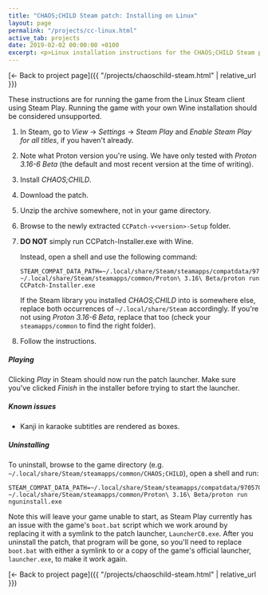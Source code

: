 ```yaml
---
title: "CHAOS;CHILD Steam patch: Installing on Linux"
layout: page
permalink: "/projects/cc-linux.html"
active_tab: projects
date: 2019-02-02 00:00:00 +0100
excerpt: <p>Linux installation instructions for the CHAOS;CHILD Steam patch</p>
---
```


[← Back to project page]({{ "/projects/chaoschild-steam.html" | relative_url }})

These instructions are for running the game from the Linux Steam client using Steam Play. Running the game with your own Wine installation should be considered unsupported.

1. In Steam, go to *View* → *Settings* → *Steam Play* and *Enable Steam Play for all titles*, if you haven't already.
2. Note what Proton version you're using. We have only tested with *Proton 3.16-6 Beta* (the default and most recent version at the time of writing).
3. Install *CHAOS;CHILD*.
4. Download the patch.
5. Unzip the archive somewhere, not in your game directory.
6. Browse to the newly extracted `CCPatch-v<version>-Setup` folder.
7. **DO NOT** simply run CCPatch-Installer.exe with Wine.

    Instead, open a shell and use the following command:
    
    <div><pre><code>STEAM_COMPAT_DATA_PATH=~/.local/share/Steam/steamapps/compatdata/970570 ~/.local/share/Steam/steamapps/common/Proton\ 3.16\ Beta/proton run CCPatch-Installer.exe</code></pre></div>

    If the Steam library you installed *CHAOS;CHILD* into is somewhere else, replace both occurrences of `~/.local/share/Steam` accordingly. If you're not using *Proton 3.16-6 Beta*, replace that too (check your `steamapps/common` to find the right folder).

8. Follow the instructions.

##### Playing

Clicking *Play* in Steam should now run the patch launcher. Make sure you've clicked *Finish* in the installer before trying to start the launcher.

##### Known issues

* Kanji in karaoke subtitles are rendered as boxes.

##### Uninstalling

To uninstall, browse to the game directory (e.g. `~/.local/share/Steam/steamapps/common/CHAOS;CHILD`), open a shell and run:

<pre><code>STEAM_COMPAT_DATA_PATH=~/.local/share/Steam/steamapps/compatdata/970570 ~/.local/share/Steam/steamapps/common/Proton\ 3.16\ Beta/proton run nguninstall.exe</code></pre>

Note this will leave your game unable to start, as Steam Play currently has an issue with the game's `boot.bat` script which we work around by replacing it with a symlink to the patch launcher, `LauncherC0.exe`. After you uninstall the patch, that program will be gone, so you'll need to replace `boot.bat` with either a symlink to or a copy of the game's official launcher, `launcher.exe`, to make it work again.

[← Back to project page]({{ "/projects/chaoschild-steam.html" | relative_url }})